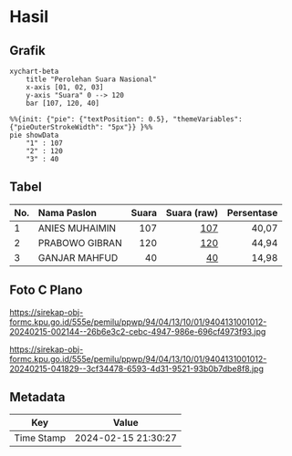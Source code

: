 # Hasil

## Grafik

```mermaid
xychart-beta
    title "Perolehan Suara Nasional"
    x-axis [01, 02, 03]
    y-axis "Suara" 0 --> 120
    bar [107, 120, 40]
```

```mermaid
%%{init: {"pie": {"textPosition": 0.5}, "themeVariables": {"pieOuterStrokeWidth": "5px"}} }%%
pie showData
    "1" : 107
    "2" : 120
    "3" : 40
```

## Tabel

| No. | Nama Paslon    | Suara | Suara (raw) | Persentase |
|:--- |:-------------- | -----:| -----------:| ----------:|
| 1   | ANIES MUHAIMIN | 107   | [107][p-1]  | 40,07      |
| 2   | PRABOWO GIBRAN | 120   | [120][p-2]  | 44,94      |
| 3   | GANJAR MAHFUD  | 40    | [40][p-3]   | 14,98      |


[p-1]: https://github.com/gigit-pemilu/pemilu-2024/blob/main/pilpres/hitung-suara/sub/94-papua-tengah/sub/04-mimika/sub/13-kwamki-narama/sub/1001-harapan/sub/012-tps/sub/paslon-1.txt
[p-2]: https://github.com/gigit-pemilu/pemilu-2024/blob/main/pilpres/hitung-suara/sub/94-papua-tengah/sub/04-mimika/sub/13-kwamki-narama/sub/1001-harapan/sub/012-tps/sub/paslon-2.txt
[p-3]: https://github.com/gigit-pemilu/pemilu-2024/blob/main/pilpres/hitung-suara/sub/94-papua-tengah/sub/04-mimika/sub/13-kwamki-narama/sub/1001-harapan/sub/012-tps/sub/paslon-3.txt

## Foto C Plano

https://sirekap-obj-formc.kpu.go.id/555e/pemilu/ppwp/94/04/13/10/01/9404131001012-20240215-002144--26b6e3c2-cebc-4947-986e-696cf4973f93.jpg

https://sirekap-obj-formc.kpu.go.id/555e/pemilu/ppwp/94/04/13/10/01/9404131001012-20240215-041829--3cf34478-6593-4d31-9521-93b0b7dbe8f8.jpg


## Metadata

| Key        | Value               |
| ---------- | ------------------- |
| Time Stamp | 2024-02-15 21:30:27 |



